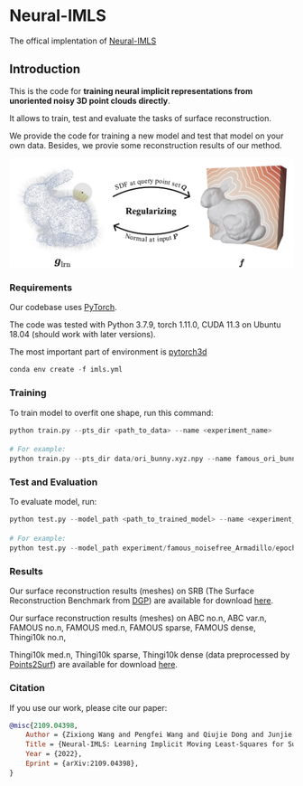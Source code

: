 # Neural-IMLS

The offical implentation of [Neural-IMLS](https://arxiv.org/abs/2109.04398)

## Introduction

This is the code for **training neural implicit representations from unoriented noisy 3D point clouds directly**.

It allows to train, test and evaluate the tasks of surface reconstruction. 

We provide the code for training a new model and test that model on your own data. Besides, we provie some reconstruction results of our method.

![insight](assets/insight.png)

### Requirements

Our codebase uses [PyTorch](https://pytorch.org/).

The code was tested with Python 3.7.9, torch 1.11.0, CUDA 11.3 on Ubuntu 18.04 (should work with later versions).

The most important part of environment is [pytorch3d](https://github.com/facebookresearch/pytorch3d)

```python
conda env create -f imls.yml
```

### Training

To train model to overfit one shape, run this command:

```python
python train.py --pts_dir <path_to_data> --name <experiment_name>

# For example:
python train.py --pts_dir data/ori_bunny.xyz.npy --name famous_ori_bunny --patch_radius 0.03 --points_per_patch_max 100
```

### Test and Evaluation

To evaluate model, run:

```python
python test.py --model_path <path_to_trained_model> --name <experiment_name> --mesh_path <path_to_gt_mesh>

# For example:
python test.py --model_path experiment/famous_noisefree_Armadillo/epoch_35.pth --name famous_noisefree_Armadillo --mesh_path mesh/Armadillo.obj
```

### Results

Our surface reconstruction results (meshes) on SRB (The Surface Reconstruction Benchmark from [DGP](https://github.com/fwilliams/deep-geometric-prior)) are available for download [here](https://www.dropbox.com/sh/v0265pnqiv9gctb/AACivNvhGjeXw3SEtYo06sOXa?dl=0).

Our surface reconstruction results (meshes) on ABC no.n, ABC var.n, FAMOUS no.n, FAMOUS med.n, FAMOUS sparse, FAMOUS dense, Thingi10k no.n, 

Thingi10k med.n, Thingi10k sparse, Thingi10k dense (data preprocessed by [Points2Surf](https://github.com/ErlerPhilipp/points2surf)) are available for download [here](https://www.dropbox.com/sh/qzb7013o4a3yktl/AAB5yOY91h8MJban4JiHW1Iea?dl=0).

### Citation

If you use our work, please cite our paper:

```bibtex
@misc{2109.04398,
    Author = {Zixiong Wang and Pengfei Wang and Qiujie Dong and Junjie Gao and Shuangmin Chen and Shiqing Xin and Changhe Tu and Wenping Wang},
    Title = {Neural-IMLS: Learning Implicit Moving Least-Squares for Surface Reconstruction from Point Clouds},
    Year = {2022},
    Eprint = {arXiv:2109.04398},
}
```

